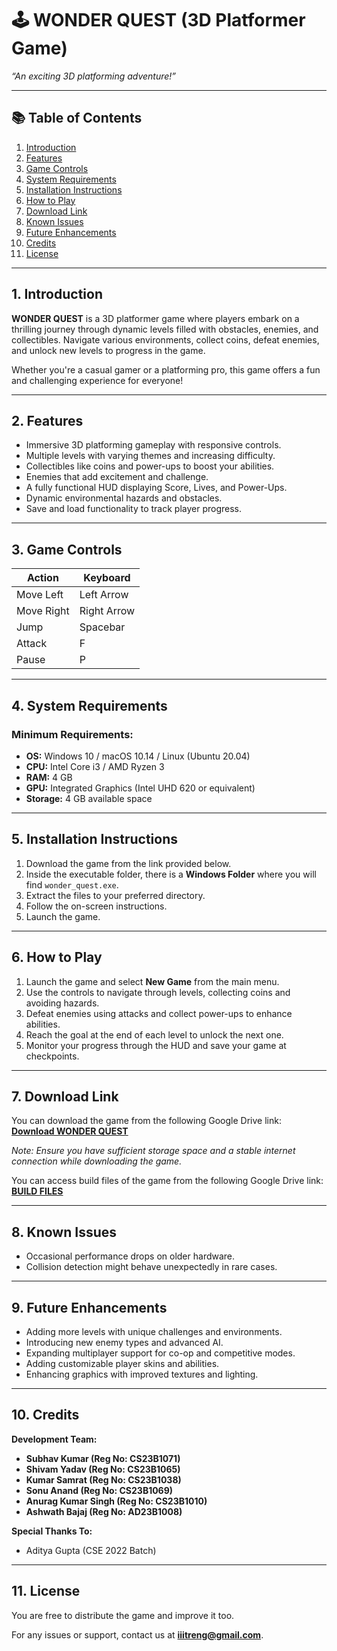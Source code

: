 # 🕹️ **WONDER QUEST (3D Platformer Game)**  
*“An exciting 3D platforming adventure!”*

---

## 📚 **Table of Contents**  
1. [Introduction](#introduction)  
2. [Features](#features)  
3. [Game Controls](#game-controls)  
4. [System Requirements](#system-requirements)  
5. [Installation Instructions](#installation-instructions)  
6. [How to Play](#how-to-play)  
7. [Download Link](#download-link)  
8. [Known Issues](#known-issues)  
9. [Future Enhancements](#future-enhancements)  
10. [Credits](#credits)  
11. [License](#license)  

---

## 1. Introduction <a name="introduction"></a>  
**WONDER QUEST** is a 3D platformer game where players embark on a thrilling journey through dynamic levels filled with obstacles, enemies, and collectibles. Navigate various environments, collect coins, defeat enemies, and unlock new levels to progress in the game.

Whether you're a casual gamer or a platforming pro, this game offers a fun and challenging experience for everyone!

---

## 2. Features <a name="features"></a>  
- Immersive 3D platforming gameplay with responsive controls.  
- Multiple levels with varying themes and increasing difficulty.  
- Collectibles like coins and power-ups to boost your abilities.  
- Enemies that add excitement and challenge.  
- A fully functional HUD displaying Score, Lives, and Power-Ups.  
- Dynamic environmental hazards and obstacles.  
- Save and load functionality to track player progress.

---

## 3. Game Controls <a name="game-controls"></a>  

| **Action**      | **Keyboard**        |  
|-----------------|---------------------|  
| Move Left       | Left Arrow           |  
| Move Right      | Right Arrow          |  
| Jump            | Spacebar             |  
| Attack          | F                    |  
| Pause           | P                  |  

---

## 4. System Requirements <a name="system-requirements"></a>  

### Minimum Requirements:  
- **OS:** Windows 10 / macOS 10.14 / Linux (Ubuntu 20.04)  
- **CPU:** Intel Core i3 / AMD Ryzen 3  
- **RAM:** 4 GB  
- **GPU:** Integrated Graphics (Intel UHD 620 or equivalent)  
- **Storage:** 4 GB available space  

---

## 5. Installation Instructions <a name="installation-instructions"></a>  
1. Download the game from the link provided below.  
2. Inside the executable folder, there is a **Windows Folder** where you will find `wonder_quest.exe`.  
3. Extract the files to your preferred directory.  
4. Follow the on-screen instructions.  
5. Launch the game.

---

## 6. How to Play <a name="how-to-play"></a>  
1. Launch the game and select **New Game** from the main menu.  
2. Use the controls to navigate through levels, collecting coins and avoiding hazards.  
3. Defeat enemies using attacks and collect power-ups to enhance abilities.  
4. Reach the goal at the end of each level to unlock the next one.  
5. Monitor your progress through the HUD and save your game at checkpoints.

---

## 7. Download Link <a name="download-link"></a>  
You can download the game from the following Google Drive link:  
[**Download WONDER QUEST**](https://drive.google.com/drive/folders/1bh1C1jRSBj0jzb9lR9dJVgD3SeYcEYtt?usp=sharing)

*Note: Ensure you have sufficient storage space and a stable internet connection while downloading the game.*

You can access build files of the game from the following Google Drive link:  
[**BUILD FILES**](https://drive.google.com/drive/folders/1BTaPDEdLvFLg3rJnBCqLPqsL_VJh1pEv?usp=sharing)


---

## 8. Known Issues <a name="known-issues"></a>  
- Occasional performance drops on older hardware.  
- Collision detection might behave unexpectedly in rare cases.

---

## 9. Future Enhancements <a name="future-enhancements"></a>  
- Adding more levels with unique challenges and environments.  
- Introducing new enemy types and advanced AI.  
- Expanding multiplayer support for co-op and competitive modes.  
- Adding customizable player skins and abilities.  
- Enhancing graphics with improved textures and lighting.

---

## 10. Credits <a name="credits"></a>  

**Development Team:**  
- **Subhav Kumar (Reg No: CS23B1071)**  
- **Shivam Yadav (Reg No: CS23B1065)**  
- **Kumar Samrat (Reg No: CS23B1038)** 
- **Sonu Anand (Reg No: CS23B1069)**  
- **Anurag Kumar Singh (Reg No: CS23B1010)**   
- **Ashwath Bajaj (Reg No: AD23B1008)**  

**Special Thanks To:**  
- Aditya Gupta (CSE 2022 Batch)

---

## 11. License <a name="license"></a>  
You are free to distribute the game and improve it too.

For any issues or support, contact us at **iiitreng@gmail.com**.

